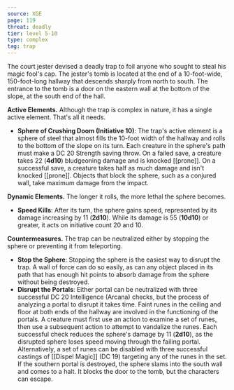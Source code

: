 ```yaml
---
source: XGE
page: 119
threat: deadly
tier: level 5-10
type: complex
tag: trap
---
```

The court jester devised a deadly trap to foil anyone who sought to steal his magic fool's cap. The jester's tomb is located at the end of a 10-foot-wide, 150-foot-long hallway that descends sharply from north to south. The entrance to the tomb is a door on the eastern wall at the bottom of the slope, at the south end of the hall.

**Active Elements.** Although the trap is complex in nature, it has a single active element. That's all it needs.

- **Sphere of Crushing Doom (Initiative 10)**: The trap's active element is a sphere of steel that almost fills the 10-foot width of the hallway and rolls to the bottom of the slope on its turn. Each creature in the sphere's path must make a DC 20 Strength saving throw. On a failed save, a creature takes 22 (**4d10**) bludgeoning damage and is knocked [[prone]]. On a successful save, a creature takes half as much damage and isn't knocked [[prone]]. Objects that block the sphere, such as a conjured wall, take maximum damage from the impact.

**Dynamic Elements.** The longer it rolls, the more lethal the sphere becomes.

- **Speed Kills**: After its turn, the sphere gains speed, represented by its damage increasing by 11 (**2d10**). While its damage is 55 (**10d10**) or greater, it acts on initiative count 20 and 10.

**Countermeasures.** The trap can be neutralized either by stopping the sphere or preventing it from teleporting.

- **Stop the Sphere**: Stopping the sphere is the easiest way to disrupt the trap. A wall of force can do so easily, as can any object placed in its path that has enough hit points to absorb damage from the sphere without being destroyed.
- **Disrupt the Portals**: Either portal can be neutralized with three successful DC 20 Intelligence (Arcana) checks, but the process of analyzing a portal to disrupt it takes time. Faint runes in the ceiling and floor at both ends of the hallway are involved in the functioning of the portals. A creature must first use an action to examine a set of runes, then use a subsequent action to attempt to vandalize the runes. Each successful check reduces the sphere's damage by 11 (**2d10**), as the disrupted sphere loses speed moving through the failing portal.
Alternatively, a set of runes can be disabled with three successful castings of [[Dispel Magic]] (DC 19) targeting any of the runes in the set.
If the southern portal is destroyed, the sphere slams into the south wall and comes to a halt. It blocks the door to the tomb, but the characters can escape.

